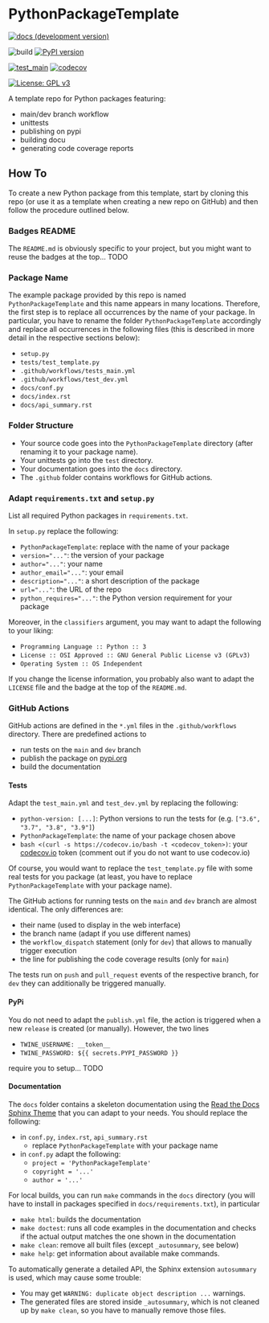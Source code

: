 # PythonPackageTemplate

[![docs (development version)](https://img.shields.io/badge/docs-dev-blue.svg)](https://github.com/robert-lieck/PythonPackageTemplate/)

![build](https://github.com/robert-lieck/PythonPackageTemplate/workflows/build/badge.svg)
[![PyPI version](https://badge.fury.io/py/PythonPackageTemplate.svg)](https://badge.fury.io/py/PythonPackageTemplate)

[![test_main](https://github.com/robert-lieck/PythonPackageTemplate/actions/workflows/test_main.yml/badge.svg)](https://github.com/robert-lieck/PythonPackageTemplate/actions/workflows/test_main.yml)
[![codecov](https://codecov.io/gh/robert-lieck/PythonPackageTemplate/branch/master/graph/badge.svg)](https://codecov.io/gh/robert-lieck/PythonPackageTemplate)

[![License: GPL v3](https://img.shields.io/badge/License-GPLv3-blue.svg)](https://www.gnu.org/licenses/gpl-3.0)


A template repo for Python packages featuring:
- main/dev branch workflow
- unittests
- publishing on pypi
- building docu
- generating code coverage reports

## How To

To create a new Python package from this template, start by cloning this repo (or use it as a template when creating a new repo on GitHub) and then follow the procedure outlined below.

### Badges README

The `README.md` is obviously specific to your project, but you might want to reuse the badges at the top... TODO

### Package Name

The example package provided by this repo is named `PythonPackageTemplate` and this name appears in many locations. Therefore, the first step is to replace all occurrences by the name of your package. In particular, you have to rename the folder `PythonPackageTemplate` accordingly and replace all occurrences in the following files (this is described in more detail in the respective sections below):
- `setup.py`
- `tests/test_template.py`
- `.github/workflows/tests_main.yml`
- `.github/workflows/test_dev.yml`
- `docs/conf.py`
- `docs/index.rst`
- `docs/api_summary.rst`

### Folder Structure

* Your source code goes into the `PythonPackageTemplate` directory (after renaming it to your package name).
* Your unittests go into the `test` directory.
* Your documentation goes into the `docs` directory.
* The `.github` folder contains workflows for GitHub actions.

### Adapt `requirements.txt` and `setup.py`

List all required Python packages in `requirements.txt`.

In `setup.py` replace the following:
- `PythonPackageTemplate`: replace with the name of your package
- `version="..."`: the version of your package
- `author="..."`: your name
- `author_email="..."`: your email
- `description="..."`: a short description of the package
- `url="..."`: the URL of the repo
- `python_requires="..."`: the Python version requirement for your package

Moreover, in the `classifiers` argument, you may want to adapt the following to your liking:
- `Programming Language :: Python :: 3`
- `License :: OSI Approved :: GNU General Public License v3 (GPLv3)`
- `Operating System :: OS Independent`

If you change the license information, you probably also want to adapt the `LICENSE` file and the badge at the top of the `README.md`.

### GitHub Actions

GitHub actions are defined in the `*.yml` files in the `.github/workflows` directory. There are predefined actions to
- run tests on the `main` and `dev` branch
- publish the package on [pypi.org](https://pypi.org/)
- build the documentation

#### Tests

Adapt the `test_main.yml` and `test_dev.yml` by replacing the following:
- `python-version: [...]`: Python versions to run the tests for (e.g. `["3.6", "3.7", "3.8", "3.9"]`)
- `PythonPackageTemplate`: the name of your package chosen above
- `bash <(curl -s https://codecov.io/bash -t <codecov_token>)`: your [codecov.io](https://about.codecov.io/) token (comment out if you do not want to use codecov.io)

Of course, you would want to replace the `test_template.py` file with some real tests for you package (at least, you have to replace `PythonPackageTemplate` with your package name).

The GitHub actions for running tests on the `main` and `dev` branch are almost identical. The only differences are:
- their name (used to display in the web interface)
- the branch name (adapt if you use different names)
- the `workflow_dispatch` statement (only for `dev`) that allows to manually trigger execution
- the line for publishing the code coverage results (only for `main`)

The tests run on `push` and `pull_request` events of the respective branch, for `dev` they can additionally be triggered manually.

#### PyPi

You do not need to adapt the `publish.yml` file, the action is triggered when a new `release` is created (or manually). However, the two lines
- `TWINE_USERNAME: __token__`
- `TWINE_PASSWORD: ${{ secrets.PYPI_PASSWORD }}`

require you to setup... TODO

#### Documentation

The `docs` folder contains a skeleton documentation using the [Read the Docs Sphinx Theme](https://sphinx-rtd-theme.readthedocs.io/en/stable/) that you can adapt to your needs. You should replace the following:
- in `conf.py`, `index.rst`, `api_summary.rst`
  - replace `PythonPackageTemplate` with your package name
- in `conf.py` adapt the following:
  - `project = 'PythonPackageTemplate'`
  - `copyright = '...'`
  - `author = '...'`


For local builds, you can run `make` commands in the `docs` directory (you will have to install in packages specified in `docs/requirements.txt`), in particular
- `make html`: builds the documentation
- `make doctest`: runs all code examples in the documentation and checks if the actual output matches the one shown in the documentation
- `make clean`: remove all built files (except `_autosummary`, see below)
- `make help`: get information about available make commands.

To automatically generate a detailed API, the Sphinx extension `autosummary` is used, which may cause some trouble:
- You may get `WARNING: duplicate object description ...` warnings.
- The generated files are stored inside `_autosummary`, which is not cleaned up by `make clean`, so you have to manually remove those files.